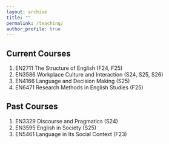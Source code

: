 ```yaml
---
layout: archive
title: ""
permalink: /teaching/
author_profile: true
---
```


Current Courses
-----
1. EN2711 The Structure of English (F24, F25)
2. EN3586 Workplace Culture and Interaction (S24, S25, S26)
3. EN4166 Language and Decision Making (S25)
4. EN6471 Research Methods in English Studies (F25)

Past Courses
-----

1. EN3329 Discourse and Pragmatics (S24)
2. EN3595 English in Society (S25)
3. EN5461 Language in Its Social Context (F23)

